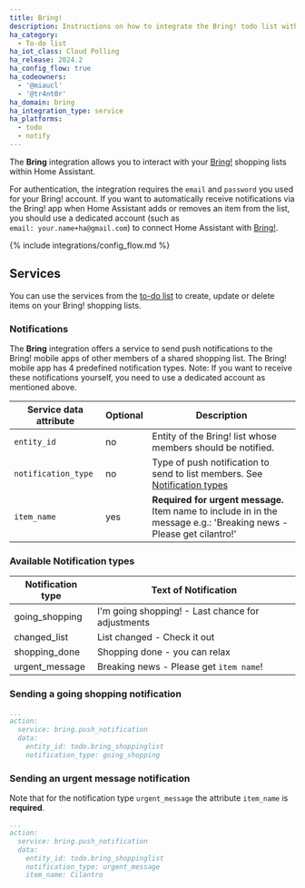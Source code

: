```yaml
---
title: Bring!
description: Instructions on how to integrate the Bring! todo list with Home Assistant.
ha_category:
  - To-do list
ha_iot_class: Cloud Polling
ha_release: 2024.2
ha_config_flow: true
ha_codeowners:
  - '@miaucl'
  - '@tr4nt0r'
ha_domain: bring
ha_integration_type: service
ha_platforms:
  - todo
  - notify
---
```


The **Bring** integration allows you to interact with your [Bring!](https://www.getbring.com/) shopping lists within Home Assistant.

For authentication, the integration requires the `email` and `password` you used for your Bring! account. If you want to automatically receive notifications via the Bring! app when Home Assistant adds or removes an item from the list, you should use a dedicated account (such as `email: your.name+ha@gmail.com`) to connect Home Assistant with [Bring!](https://www.getbring.com/).

{% include integrations/config_flow.md %}

## Services

You can use the services from the [to-do list](/integrations/todo/) to create, update or delete items on your Bring! shopping lists.

### Notifications

The **Bring** integration offers a service to send push notifications to the Bring! mobile apps of other members of a shared shopping list. The Bring! mobile app has 4 predefined notification types. Note: If you want to receive these notifications yourself, you need to use a dedicated account as mentioned above.

| Service data attribute | Optional | Description |
| ---------------------- | -------- | ----------- |
| `entity_id`            |       no | Entity of the Bring! list whose members should be notified.
| `notification_type`    |       no | Type of push notification to send to list members. See [Notification types](#available-notification-types)
| `item_name`            |      yes | **Required for urgent message.** Item name to include in in the message e.g.: 'Breaking news - Please get cilantro!'

### Available Notification types

| Notification type | Text of Notification |
|-------------------|-------------|
| going_shopping| I'm going shopping! - Last chance for adjustments |
| changed_list | List changed - Check it out |
| shopping_done | Shopping done - you can relax |
| urgent_message | Breaking news - Please get `item name`! |

### Sending a going shopping notification

```yaml
...
action:
  service: bring.push_notification
  data:
    entity_id: todo.bring_shoppinglist
    notification_type: going_shopping 
```

### Sending an urgent message notification

Note that for the notification type `urgent_message` the attribute `item_name` is **required**.

```yaml
...
action:
  service: bring.push_notification
  data:
    entity_id: todo.bring_shoppinglist
    notification_type: urgent_message
    item_name: Cilantro
```
